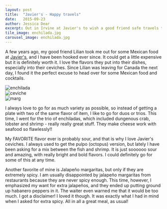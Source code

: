 ```yaml
---
layout: post
title:  "Javier's - Happy travels"
date:   2015-09-23
author: Jessica Dear
excerpt: Out in Irvine at Javier's to wish a good friend safe travels to Canada.
tile_image: enchilada.jpg
carousel_image: enchilada.jpg
---
```




<p>A few years ago, my good friend Lilian took me out for some Mexican food at <a href="http://www.javiers-cantina.com/#!/page_HOME" target="_blank">Javier's</a>, and I have been hooked ever since. It could get a little expensive but it is definitely worth it. I love the flavors they put into their dishes, especially into their ceviches. Since Lilian was leaving for Canada the next day, I found it the perfect excuse to head over for some Mexican food and cocktails.</p>

<div class="row row-no-padding">
<div class="col-sm-4"><img class="img-responsive" alt="enchilada" src="{{site.asset_url}}/images/posts/2015-09-23-lilian-to-canada/enchilada3.jpg" /></div>
<div class="col-sm-4"><img class="img-responsive" alt="ceviche" src="{{site.asset_url}}/images/posts/2015-09-23-lilian-to-canada/ceviche.jpg" /></div>
<div class="col-sm-4"><img class="img-responsive" alt="marg" src="{{site.asset_url}}/images/posts/2015-09-23-lilian-to-canada/habanero_marg.jpg" />
</div>
</div>

<p>I always love to go for as much variety as possible, so instead of getting a plate with two of the same flavor of item, I like to go for duos or trios. This time, I went for the trio of enchiladas, which included dungenous crab, lobster and shrimp - really really great stuff. They make cheese work with seafood so flawlessly!!</p>

<p>My FAVORITE flavor ever is probably sour, and that is why I love Javier's ceviches. I always used to get the pulpo (octopus) version, but lately I have been asking for a mix between the fish and shrimp. It is just soooooo sour and amazing, with really bright and bold flavors. I could definitely go for some of this at any time.</p>

<p>Another favorite of mine is Jalapeño margaritas, but only if they are extremely spicy. I am usually disappointed by jalapeño margaritas from restaurants because they are never spicy enough. This time, however, I emphasized my want for extra jalapeños, and they ended up putting ground up habanero peppers in it. The waiter even warned me that it would be too much. I got a disclaimer! I loved it though. It was exactly what I had in mind when I asked for extra spicy. All in all a great meal, as usual!</p>

